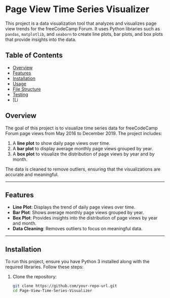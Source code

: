 # Page View Time Series Visualizer

This project is a data visualization tool that analyzes and visualizes page view trends for the freeCodeCamp Forum. It uses Python libraries such as `pandas`, `matplotlib`, and `seaborn` to create line plots, bar plots, and box plots that provide insights into the data.

## Table of Contents
- [Overview](#overview)
- [Features](#features)
- [Installation](#installation)
- [Usage](#usage)
- [File Structure](#file-structure)
- [Testing](#testing)
- [Li


## Overview

The goal of this project is to visualize time series data for freeCodeCamp Forum page views from May 2016 to December 2019. The project includes:
1. A **line plot** to show daily page views over time.
2. A **bar plot** to display average monthly page views grouped by year.
3. A **box plot** to visualize the distribution of page views by year and by month.

The data is cleaned to remove outliers, ensuring that the visualizations are accurate and meaningful.

---

## Features

- **Line Plot**: Displays the trend of daily page views over time.
- **Bar Plot**: Shows average monthly page views grouped by year.
- **Box Plot**: Provides insights into the distribution of page views by year and month.
- **Data Cleaning**: Removes outliers to focus on meaningful data.

---

## Installation

To run this project, ensure you have Python 3 installed along with the required libraries. Follow these steps:

1. Clone the repository:
   ```bash
   git clone https://github.com/your-repo-url.git
   cd Page-View-Time-Series-Visualizer